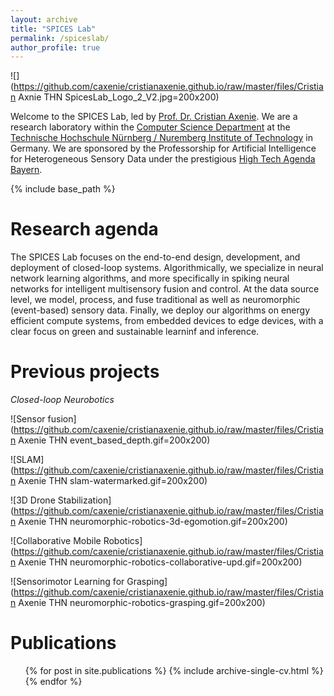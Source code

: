 ```yaml
---
layout: archive
title: "SPICES Lab"
permalink: /spiceslab/
author_profile: true
---
```


![](https://github.com/caxenie/cristianaxenie.github.io/raw/master/files/Cristian Axnie THN SpicesLab_Logo_2_V2.jpg=200x200)

Welcome to the SPICES Lab, led by [Prof. Dr. Cristian Axenie](https://www.th-nuernberg.de/person/axenie-cristian/). We are a research laboratory within the [Computer Science Department](https://www.th-nuernberg.de/en/faculties/in/) at the [Technische Hochschule Nürnberg / Nuremberg Institute of Technology](https://www.th-nuernberg.de/en/) in Germany. We are sponsored by the Professorship for Artificial Intelligence for Heterogeneous Sensory Data under the prestigious [High Tech Agenda Bayern](https://www.hightechagenda.de/).

{% include base_path %}

Research agenda
======
The SPICES Lab focuses on the end-to-end design, development, and deployment of closed-loop systems. Algorithmically, we specialize in neural network learning algorithms, and more specifically in spiking neural networks for intelligent multisensory fusion and control. At the data source level, we model, process, and fuse traditional as well as neuromorphic (event-based) sensory data. Finally, we deploy our algorithms on energy efficient compute systems, from embedded devices to edge devices, with a clear focus on green and sustainable learninf and inference. 


Previous projects
======

_Closed-loop Neurobotics_

![Sensor fusion](https://github.com/caxenie/cristianaxenie.github.io/raw/master/files/Cristian Axenie THN event_based_depth.gif=200x200)

![SLAM](https://github.com/caxenie/cristianaxenie.github.io/raw/master/files/Cristian Axenie THN slam-watermarked.gif=200x200)

![3D Drone Stabilization](https://github.com/caxenie/cristianaxenie.github.io/raw/master/files/Cristian Axenie THN neuromorphic-robotics-3d-egomotion.gif=200x200)

![Collaborative Mobile Robotics](https://github.com/caxenie/cristianaxenie.github.io/raw/master/files/Cristian Axenie THN neuromorphic-robotics-collaborative-upd.gif=200x200)

![Sensorimotor Learning for Grasping](https://github.com/caxenie/cristianaxenie.github.io/raw/master/files/Cristian Axenie THN neuromorphic-robotics-grasping.gif=200x200)


Publications
======
  <ul>{% for post in site.publications %}
    {% include archive-single-cv.html %}
  {% endfor %}</ul>
  
